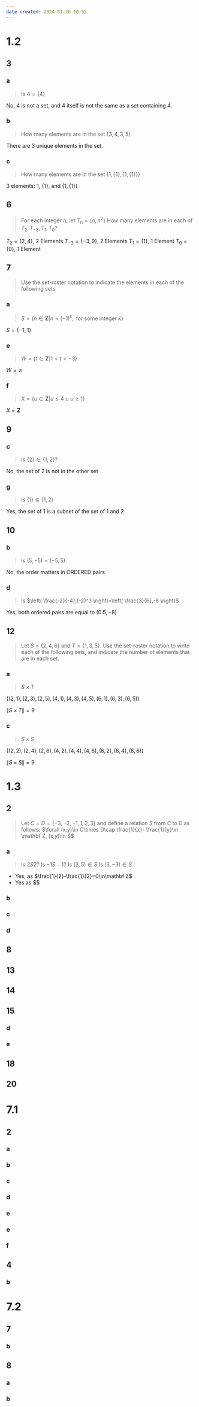 ```yaml
---
date created: 2024-01-26 10:55
---
```


# 1.2

## 3

### a

> Is $4=\{4\}$

No, 4 is not a set, and 4 itself is not the same as a set containing 4.

### b

> How many elements are in the set $\{3, 4, 3, 5\}$

There are 3 unique elements in the set.

### c

> How many elements are in the set $\{1, \{1\}, \{1, \{1\}\}\}$

3 elements: $1$, $\{1\}$, and $\{1, \{1\}\}$

## 6

> For each integer $n$, let $T_n=\{n,n^2\}$ How many elements are in each of $T_2,T_{-3},T_1,T_0$?

$T_2=\{2,4\}$, 2 Elements
$T_{-3}=\{-3,9\}$, 2 Elements
$T_1=\{1\}$, 1 Element
$T_0=\{0\}$, 1 Element

## 7

> Use the set-roster notation to indicate the elements in each of the following sets

### a

> $S=\{n\in\mathbf Z|n=(-1)^k,\text{ for some integer }k\}$

$S=\{-1, 1\}$

### e

> $W=\{t\in\mathbf Z|1<t<-3\}$

$W=\varnothing$

### f

> $X=\{u\in\mathbf Z|u\le4\cup u\ge1\}$

$X=\mathbf Z$

## 9

### c

> Is $\{2\}\in\{1,2\}$?

No, the set of 2 is not in the other set

### g

> Is $\{1\}\subseteq\{1,2\}$

Yes, the set of 1 is a subset of the set of 1 and 2

## 10

### b

> Is $(5,-5)=(-5,5)$

No, the order matters in ORDERED pairs
### d

> Is $\left( \frac{-2}{-4},(-2)^3 \right)=\left( \frac{3}{6},-8 \right)$

Yes, both ordered pairs are equal to $(0.5,-8)$

## 12

> Let $S=\{2, 4, 6\}$ and $T=\{1,3,5\}$. Use the set-roster notation to write each of the following sets, and indicate the number of elements that are in each set.

### a

> $S\times T$

$\{(2,1),(2,3),(2,5),(4,1),(4,3),(4,5),(6,1),(6,3),(6,5)\}$

$\|S\times T\|=9$

### c

> $S\times S$

$\{(2,2),(2,4),(2,6),(4,2),(4,4),(4,6),(6,2),(6,4),(6,6)\}$

$\|S\times S\|=9$

# 1.3

## 2

> Let $C=D=\{-3,-2,-1,1,2,3\}$ and define a relation $S$ from $C$ to $D$ as follows: $\forall (x,y)\in C\times D\cap \frac{1}{x}- \frac{1}{y}\in \mathbf Z, (x,y)\in S$

### a

> Is $2S2$? Is $-1S-1$? Is $(3,5)\in S$ Is $(3,-3)\in S$

- Yes, as $\frac{1}{2}-\frac{1}{2}=0\in\mathbf Z$
- Yes as $$

### b

### c

### d

## 8

## 13

## 14

## 15

### d

### e

## 18

## 20

# 7.1

## 2

### a

### b

### c

### d

### e

### e

### f

## 4

### b

# 7.2

## 7

### b

## 8

### a

### b
